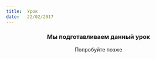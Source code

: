 ```yaml
---
title:  Урок
date:   22/02/2017
---
```


### <center>Мы подготавливаем данный урок</center>
<center>Попробуйте позже</center>
